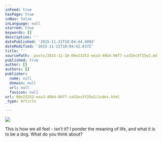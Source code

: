 ```yaml
---
inFeed: true
hasPage: true
inNav: false
inLanguage: null
starred: true
keywords: []
description: ''
datePublished: '2015-11-21T18:04:44.489Z'
dateModified: '2015-11-21T18:04:42.637Z'
title: ''
sourcePath: _posts/2015-11-16-06e23253-eea3-40b4-96f7-ca32ec5f25e2.md
published: true
author: []
authors: []
publisher:
  name: null
  domain: null
  url: null
  favicon: null
url: 06e23253-eea3-40b4-96f7-ca32ec5f25e2/index.html
_type: Article

---
```

![](https://the-grid-user-content.s3-us-west-2.amazonaws.com/8c29f663-4212-4973-a1d1-3761f328d9e9.JPG)

This is how we all feel - isn't it?  I ponder the meaning of life, and what it is to be a dog.  What do you think about?